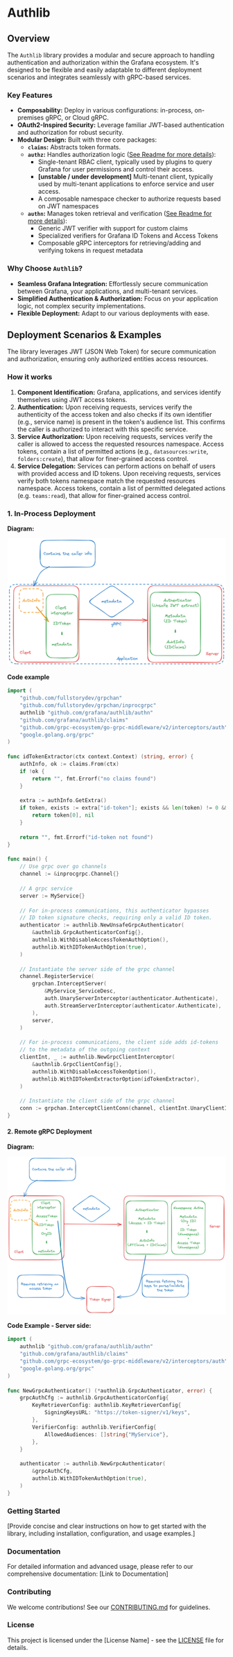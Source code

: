 # Authlib

## Overview

The `Authlib` library provides a modular and secure approach to handling authentication and authorization within the Grafana ecosystem. It's designed to be flexible and easily adaptable to different deployment scenarios and integrates seamlessly with gRPC-based services.

### Key Features

- **Composability:** Deploy in various configurations: in-process, on-premises gRPC, or Cloud gRPC.
- **OAuth2-Inspired Security:** Leverage familiar JWT-based authentication and authorization for robust security.
- **Modular Design:** Built with three core packages:
  - **`claims`:** Abstracts token formats.
  - **`authz`:** Handles authorization logic ([See Readme for more details](./authn/README.md)):
    - Single-tenant RBAC client, typically used by plugins to query Grafana for user permissions and control their access.
    - **[unstable / under development]** Multi-tenant client, typically used by multi-tenant applications to enforce service and user access.
    - A composable namespace checker to authorize requests based on JWT namespaces
  - **`authn`:** Manages token retrieval and verification ([See Readme for more details](./authz/README.md)):
    - Generic JWT verifier with support for custom claims
    - Specialized verifiers for Grafana ID Tokens and Access Tokens
    - Composable gRPC interceptors for retrieving/adding and verifying tokens in request metadata

### Why Choose `Authlib`?

- **Seamless Grafana Integration:** Effortlessly secure communication between Grafana, your applications, and multi-tenant services.
- **Simplified Authentication & Authorization:** Focus on your application logic, not complex security implementations.
- **Flexible Deployment:** Adapt to our various deployments with ease.

## Deployment Scenarios & Examples

The library leverages JWT (JSON Web Token) for secure communication and authorization, ensuring only authorized entities access resources.

### How it works

1. **Component Identification:** Grafana, applications, and services identify themselves using JWT access tokens.
2. **Authentication:** Upon receiving requests, services verify the authenticity of the access token and also checks if its own identifier (e.g., service name) is present in the token's audience list. This confirms the caller is authorized to interact with this specific service.
3. **Service Authorization:** Upon receiving requests, services verify the caller is allowed to access the requested resources namespace. Access tokens, contain a list of permitted actions (e.g., `datasources:write`, `folders:create`), that allow for finer-grained access control.
4. **Service Delegation:** Services can perform actions on behalf of users with provided access and ID tokens. Upon receiving requests, services verify both tokens namespace match the requested resources namespace. Access tokens, contain a list of permitted delegated actions (e.g. `teams:read`), that allow for finer-grained access control.

### 1. In-Process Deployment

**Diagram:**

![in-proc deployment](./assets/in-proc.png)

**Code example**

```go
import (
    "github.com/fullstorydev/grpchan"
    "github.com/fullstorydev/grpchan/inprocgrpc"
    authnlib "github.com/grafana/authlib/authn"
    "github.com/grafana/authlib/claims"
    "github.com/grpc-ecosystem/go-grpc-middleware/v2/interceptors/auth"
    "google.golang.org/grpc"
)

func idTokenExtractor(ctx context.Context) (string, error) {
    authInfo, ok := claims.From(ctx)
    if !ok {
        return "", fmt.Errorf("no claims found")
    }

    extra := authInfo.GetExtra()
    if token, exists := extra["id-token"]; exists && len(token) != 0 && token[0] != "" {
        return token[0], nil
    }

    return "", fmt.Errorf("id-token not found")
}

func main() {
    // Use grpc over go channels
    channel := &inprocgrpc.Channel{}

    // A grpc service
    server := MyService{}

    // For in-process communications, this authenticator bypasses
    // ID token signature checks, requiring only a valid ID token.
    authenticator := authnlib.NewUnsafeGrpcAuthenticator(
        &authnlib.GrpcAuthenticatorConfig{},
        authnlib.WithDisableAccessTokenAuthOption(),
        authnlib.WithIDTokenAuthOption(true),
    )

    // Instantiate the server side of the grpc channel
    channel.RegisterService(
        grpchan.InterceptServer(
            &MyService_ServiceDesc,
            auth.UnaryServerInterceptor(authenticator.Authenticate),
            auth.StreamServerInterceptor(authenticator.Authenticate),
        ),
        server,
    )

    // For in-process communications, the client side adds id-tokens
    // to the metadata of the outgoing context
    clientInt, _ := authnlib.NewGrpcClientInterceptor(
        &authnlib.GrpcClientConfig{},
        authnlib.WithDisableAccessTokenOption(),
        authnlib.WithIDTokenExtractorOption(idTokenExtractor),
    )

    // Instantiate the client side of the grpc channel
    conn := grpchan.InterceptClientConn(channel, clientInt.UnaryClientInterceptor, clientInt.StreamClientInterceptor))
}
```

#### 2. Remote gRPC Deployment

**Diagram:**

![cloud deployment](./assets/remote.png)

**Code Example - Server side:**

```go
import (
    authnlib "github.com/grafana/authlib/authn"
    "github.com/grafana/authlib/claims"
    "github.com/grpc-ecosystem/go-grpc-middleware/v2/interceptors/auth"
    "google.golang.org/grpc"
)

func NewGrpcAuthenticator() (*authnlib.GrpcAuthenticator, error) {
    grpcAuthCfg := authnlib.GrpcAuthenticatorConfig{
        KeyRetrieverConfig: authnlib.KeyRetrieverConfig{
            SigningKeysURL: "https://token-signer/v1/keys",
        },
        VerifierConfig: authnlib.VerifierConfig{
            AllowedAudiences: []string{"MyService"},
        },
    }

    authenticator := authnlib.NewGrpcAuthenticator(
        &grpcAuthCfg,
        authnlib.WithIDTokenAuthOption(true),
    )
}


```

### Getting Started

[Provide concise and clear instructions on how to get started with the library, including installation, configuration, and usage examples.]

### Documentation

For detailed information and advanced usage, please refer to our comprehensive documentation: [Link to Documentation]

### Contributing

We welcome contributions! See our [CONTRIBUTING.md](CONTRIBUTING.md) for guidelines.

### License

This project is licensed under the [License Name] - see the [LICENSE](LICENSE) file for details.
